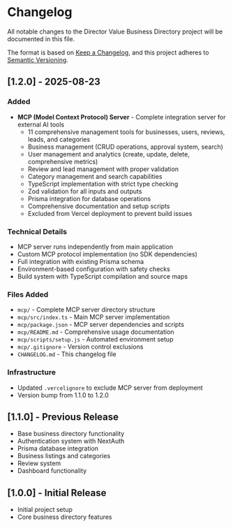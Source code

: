 # Changelog

All notable changes to the Director Value Business Directory project will be documented in this file.

The format is based on [Keep a Changelog](https://keepachangelog.com/en/1.0.0/),
and this project adheres to [Semantic Versioning](https://semver.org/spec/v2.0.0.html).

## [1.2.0] - 2025-08-23

### Added
- **MCP (Model Context Protocol) Server** - Complete integration server for external AI tools
  - 11 comprehensive management tools for businesses, users, reviews, leads, and categories
  - Business management (CRUD operations, approval system, search)
  - User management and analytics (create, update, delete, comprehensive metrics)
  - Review and lead management with proper validation
  - Category management and search capabilities
  - TypeScript implementation with strict type checking
  - Zod validation for all inputs and outputs
  - Prisma integration for database operations
  - Comprehensive documentation and setup scripts
  - Excluded from Vercel deployment to prevent build issues

### Technical Details
- MCP server runs independently from main application
- Custom MCP protocol implementation (no SDK dependencies)
- Full integration with existing Prisma schema
- Environment-based configuration with safety checks
- Build system with TypeScript compilation and source maps

### Files Added
- `mcp/` - Complete MCP server directory structure
- `mcp/src/index.ts` - Main MCP server implementation
- `mcp/package.json` - MCP server dependencies and scripts
- `mcp/README.md` - Comprehensive usage documentation
- `mcp/scripts/setup.js` - Automated environment setup
- `mcp/.gitignore` - Version control exclusions
- `CHANGELOG.md` - This changelog file

### Infrastructure
- Updated `.vercelignore` to exclude MCP server from deployment
- Version bump from 1.1.0 to 1.2.0

## [1.1.0] - Previous Release
- Base business directory functionality
- Authentication system with NextAuth
- Prisma database integration
- Business listings and categories
- Review system
- Dashboard functionality

## [1.0.0] - Initial Release
- Initial project setup
- Core business directory features
